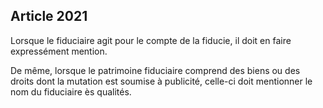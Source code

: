 Article 2021
----
Lorsque le fiduciaire agit pour le compte de la fiducie, il doit en faire
expressément mention.

De même, lorsque le patrimoine fiduciaire comprend des biens ou des droits dont
la mutation est soumise à publicité, celle-ci doit mentionner le nom du
fiduciaire ès qualités.
